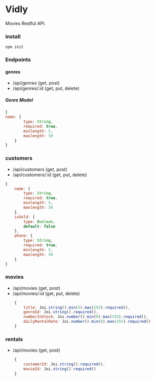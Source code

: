 # Vidly

Movies Restful API.

### install
``npm init``

### Endpoints

#### genres

+ /api/genres (get, post)
+ /api/genres/:id (get, put, delete)

##### Genre Model

```javascript
{
name: {
        type: String,
        required: true,
        minlength: 5,
        maxlength: 50
    }
}
```


### customers

+ /api/customers (get, post)
+ /api/customers/:id (get, put, delete)

```javascript
{
    name: {
        type: String,
        required: true,
        minlength: 5,
        maxlength: 50
    },
    isGold: {
        type: Boolean,
        default: false
    },
    phone: {
        type: String,
        required: true,
        minlength: 5,
        maxlength: 50
    }
}

```

### movies

+ /api/movies (get, post)
+ /api/movies/:id (get, put, delete)

```javascript
    {
        title: Joi.string().min(5).max(255).required(),
        genreId: Joi.string().required(),
        numberInStock: Joi.number().min(0).max(255).required(),
        dailyRentalRate: Joi.number().min(0).max(255).required()
    }
```

### rentals

+ /api/movies (get, post)

```javascript
    {
        customerId: Joi.string().required(),
        movieId: Joi.string().required()
    }
```
